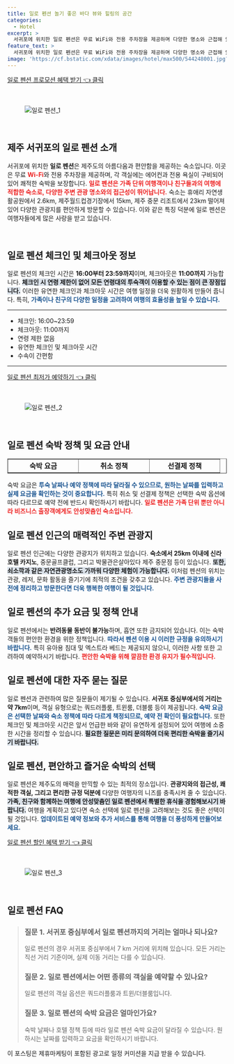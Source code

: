 ```yaml
---
title: 일로 펜션 놀기 좋은 바다 뷰와 힐링의 공간
categories:
  - Hotel
excerpt: >
  서귀포에 위치한 일로 펜션은 무료 WiFi와 전용 주차장을 제공하며 다양한 명소와 근접해 있습니다. 가족 단위 투숙 가능 반려동물 동반은 금지! 편안한 숙박을 원하신다면 클릭하세요!
feature_text: >
  서귀포에 위치한 일로 펜션은 무료 WiFi와 전용 주차장을 제공하며 다양한 명소와 근접해 있습니다. 가족 단위 투숙 가능 반려동물 동반은 금지! 편안한 숙박을 원하신다면 클릭하세요!
image: 'https://cf.bstatic.com/xdata/images/hotel/max500/544248001.jpg?k=bc014872d1a603b91d9a810fda3503650114562c58811271c4b7e1a636e2c51d&o=&hp=1'
---
```


<p><a class="modoo-button" href="https://tinyurl.com/2dlbnu5t" rel="nofollow noopener">일로 펜션 프로모션 혜택 받기 👈 클릭</a></p><br/>
<figure class="image"><img alt="일로 펜션_1" src="https://cf.bstatic.com/xdata/images/hotel/max1024x768/544247999.jpg?k=1afcb568dd1f3bd1f6979e676f5a8cf8104b59a8dbef23b133a321db218017d7&amp;o=&amp;hp=1"/></figure><br/>

<h2 data-ke-size="size26" id="일로_펜션_소개">제주 서귀포의 일로 펜션 소개</h2>
<p data-ke-size="size16">서귀포에 위치한 <b>일로 펜션</b>은 제주도의 아름다움과 편안함을 제공하는 숙소입니다. 이곳은 무료 <b><span style="color: #ee2323;">Wi-Fi</span></b>와 전용 주차장을 제공하며, 각 객실에는 에어컨과 전용 욕실이 구비되어 있어 쾌적한 숙박을 보장합니다. <b><span style="color: #ee2323;">일로 펜션은 가족 단위 여행객이나 친구들과의 여행에 적합한 숙소로, 다양한 주변 관광 명소와의 접근성이 뛰어납니다.</span></b> 숙소는 휴애리 자연생활공원에서 2.6km, 제주월드컵경기장에서 15km, 제주 중문 리조트에서 23km 떨어져 있어 다양한 관광지를 편안하게 방문할 수 있습니다. 이와 같은 특징 덕분에 일로 펜션은 여행자들에게 많은 사랑을 받고 있습니다.</p>
<p data-ke-size="size16"> </p>
<h2 data-ke-size="size23" id="체크인_체크아웃_정보">일로 펜션 체크인 및 체크아웃 정보</h2>
<p data-ke-size="size16">일로 펜션의 체크인 시간은 <b>16:00부터 23:59까지</b>이며, 체크아웃은 <b>11:00까지</b> 가능합니다. <b><span style="background-color: #21538527;">체크인 시 연령 제한이 없어 모든 연령대의 투숙객이 이용할 수 있는 점이 큰 장점입니다.</span></b> 이러한 유연한 체크인과 체크아웃 시간은 여행 일정을 더욱 원활하게 만들어 줍니다. 특히, <b><span style="color: #1a5490;">가족이나 친구의 다양한 일정을 고려하여 여행의 효율성을 높일 수 있습니다.</span></b></p>
<hr contenteditable="false" data-ke-style="style5" data-ke-type="horizontalRule"/>
<ul data-ke-list-type="disc" style="list-style-type: disc;">
<li>체크인: 16:00~23:59</li>
<li>체크아웃: 11:00까지</li>
<li>연령 제한 없음</li>
<li>유연한 체크인 및 체크아웃 시간</li>
<li>수속이 간편함</li>
</ul>
<hr contenteditable="false" data-ke-style="style5" data-ke-type="horizontalRule"/>
<p><a class="modoo-button" href="https://tinyurl.com/2dlbnu5t" rel="nofollow noopener">일로 펜션 최저가 예약하기 👈 클릭</a></p><br/>
<figure class="image"><img alt="일로 펜션_2" src="https://cf.bstatic.com/xdata/images/hotel/max500/544248001.jpg?k=bc014872d1a603b91d9a810fda3503650114562c58811271c4b7e1a636e2c51d&amp;o=&amp;hp=1"/></figure><br/>
<h2 data-ke-size="size23" id="숙박_정책과_요금">일로 펜션 숙박 정책 및 요금 안내</h2>
<table border="1" data-ke-align="alignLeft" data-ke-style="style16" style="border-collapse: collapse; width: 100%; height: 34px;">
<tbody>
<tr style="height: 17px;">
<td style="width: 33.3333%; text-align: center; height: 17px;"><b>숙박 요금</b></td>
<td style="width: 33.3333%; text-align: center; height: 17px;"><b>취소 정책</b></td>
<td style="width: 33.3333%; text-align: center; height: 17px;"><b>선결제 정책</b></td>
</tr>
<tr style="height: 17px;">
<td style="width: 33.3333%; text-align: center; height: 17px;">날짜에 따라 변동</td>
<td style="width: 33.3333%; text-align: center; height: 17px;">숙박 옵션에 따라 다름</td>
<td style="width: 33.3333%; text-align: center; height: 17px;">정확한 확인 필요</td>
</tr>
<tr>
<td style="width: 33.3333%; text-align: center;">어린이 동반 가능</td>
<td style="width: 33.3333%; text-align: center;">정해진 기준에 따름</td>
<td style="width: 33.3333%; text-align: center;">정확한 요금 확인 필요</td>
</tr>
<tr>
<td style="width: 33.3333%; text-align: center;">유아용 침대 없음</td>
<td style="width: 33.3333%; text-align: center;">유연한 취소 정책</td>
<td style="width: 33.3333%; text-align: center;">조건에 따라 달라짐</td>
</tr>
</tbody>
</table>
<p data-ke-size="size16">숙박 요금은 <b><span style="color: #1a5490;">투숙 날짜나 예약 정책에 따라 달라질 수 있으므로, 원하는 날짜를 입력하고 실제 요금을 확인하는 것이 중요합니다.</span></b> 특히 취소 및 선결제 정책은 선택한 숙박 옵션에 따라 다르므로 예약 전에 반드시 확인하시기 바랍니다. <b><span style="color: #ee2323;">일로 펜션은 가족 단위 뿐만 아니라 비즈니스 출장객에게도 안성맞춤인 숙소입니다.</span></b></p>
<h2 data-ke-size="size23" id="주변_관광지">일로 펜션 인근의 매력적인 주변 관광지</h2>
<p data-ke-size="size16">일로 펜션 인근에는 다양한 관광지가 위치하고 있습니다. <b>숙소에서 25km 이내에 신라호텔 카지노</b>, 중문골프클럽, 그리고 박물관은살아있다 제주 중문점 등이 있습니다. <b><span style="background-color: #21538527;">또한, 쇠소깍과 같은 자연관광명소도 가까워 다양한 체험이 가능합니다.</span></b> 이처럼 펜션의 위치는 관광, 레저, 문화 활동을 즐기기에 최적의 조건을 갖추고 있습니다. <b><span style="color: #1a5490;">주변 관광지들을 사전에 정리하고 방문한다면 더욱 행복한 여행이 될 것입니다.</span></b></p>
<h2 data-ke-size="size26" id="추가_요금_및_정책">일로 펜션의 추가 요금 및 정책 안내</h2>
<p data-ke-size="size16">일로 펜션에서는 <b>반려동물 동반이 불가능</b>하며, 흡연 또한 금지되어 있습니다. 이는 숙박객들의 편안한 환경을 위한 정책입니다. <b><span style="color: #1a5490;">따라서 펜션 이용 시 이러한 규정을 유의하시기 바랍니다.</span></b> 특히 유아용 침대 및 엑스트라 베드는 제공되지 않으니, 이러한 사항 또한 고려하여 예약하시기 바랍니다. <b><span style="color: #ee2323;">편안한 숙박을 위해 깔끔한 환경 유지가 필수적입니다.</span></b></p>
<h2 data-ke-size="size23" id="자주_묻는_질문">일로 펜션에 대한 자주 묻는 질문</h2>
<p data-ke-size="size16">일로 펜션과 관련하여 많은 질문들이 제기될 수 있습니다. <b>서귀포 중심부에서의 거리는 약 7km</b>이며, 객실 유형으로는 쿼드러플룸, 트윈룸, 더블룸 등이 제공됩니다. <b><span style="color: #1a5490;">숙박 요금은 선택한 날짜와 숙소 정책에 따라 다르게 책정되므로, 예약 전 확인이 필요합니다.</span></b> 또한 체크인 및 체크아웃 시간은 앞서 언급한 바와 같이 유연하게 설정되어 있어 여행에 소중한 시간을 정리할 수 있습니다. <b><span style="background-color: #21538527;">필요한 질문은 미리 문의하여 더욱 편리한 숙박을 즐기시기 바랍니다.</span></b></p>
<h2 data-ke-size="size26" id="일로_펜션의_장점">일로 펜션, 편안하고 즐거운 숙박의 선택</h2>
<p data-ke-size="size16">일로 펜션은 제주도의 매력을 만끽할 수 있는 최적의 장소입니다. <b>관광지와의 접근성, 쾌적한 객실, 그리고 편리한 규정 덕분에</b> 다양한 여행자의 니즈를 충족시켜 줄 수 있습니다. <b><span style="background-color: #21538527;">가족, 친구와 함께하는 여행에 안성맞춤인 일로 펜션에서 특별한 휴식을 경험해보시기 바랍니다.</span></b> 여행을 계획하고 있다면 숙소 선택에 일로 펜션을 고려해보는 것도 좋은 선택이 될 것입니다. <b><span style="color: #1a5490;">업데이트된 예약 정보와 추가 서비스를 통해 여행을 더 풍성하게 만들어보세요.</span></b></p>

<p><a class="modoo-button" href="https://tinyurl.com/2dlbnu5t" rel="nofollow noopener">일로 펜션 할인 혜택 받기 👈 클릭</a></p><br>

<figure class="image"><img src="https://cf.bstatic.com/xdata/images/hotel/max500/544248008.jpg?k=16a395fb5d2925a63df064409cf877f1beb8fb5204e9b868286a5a8d5df94a1e&o=&hp=1" alt="일로 펜션_3"></figure><br>
<h2 id="일로 펜션_FAQ">일로 펜션 FAQ</h2>
<div itemscope="" itemtype="https://schema.org/FAQPage"> 
<blockquote> 
<div itemscope="" itemprop="mainEntity" itemtype="https://schema.org/Question"> 
<h3 id="질문_1" itemprop="name">질문 1. 서귀포 중심부에서 일로 펜션까지의 거리는 얼마나 되나요?</h3> 
<div itemscope="" itemprop="acceptedAnswer" itemtype="https://schema.org/Answer"> 
<span itemprop="text"> 
<p>일로 펜션의 경우 서귀포 중심부에서 7 km 거리에 위치해 있습니다. 모든 거리는 직선 거리 기준이며, 실제 이동 거리는 다를 수 있습니다.</p> 
</span> 
</div> 
</div> 

<div itemscope="" itemprop="mainEntity" itemtype="https://schema.org/Question"> 
<h3 id="질문_2" itemprop="name">질문 2. 일로 펜션에서는 어떤 종류의 객실을 예약할 수 있나요?</h3> 
<div itemscope="" itemprop="acceptedAnswer" itemtype="https://schema.org/Answer"> 
<span itemprop="text"> 
<p>일로 펜션의 객실 옵션은 쿼드러플룸과 트윈/더블룸입니다.</p> 
</span> 
</div> 
</div> 

<div itemscope="" itemprop="mainEntity" itemtype="https://schema.org/Question"> 
<h3 id="질문_3" itemprop="name">질문 3. 일로 펜션의 숙박 요금은 얼마인가요?</h3> 
<div itemscope="" itemprop="acceptedAnswer" itemtype="https://schema.org/Answer"> 
<span itemprop="text"> 
<p>숙박 날짜나 호텔 정책 등에 따라 일로 펜션 숙박 요금이 달라질 수 있습니다. 원하시는 날짜를 입력하고 요금을 확인하시기 바랍니다.</p> 
</span> 
</div> 
</div> 
</blockquote> 
</div><p>이 포스팅은 제휴마케팅이 포함된 광고로 일정 커미션을 지급 받을 수 있습니다.</p>

